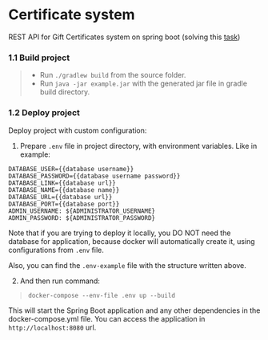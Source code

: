 # Certificate system

REST API for Gift Certificates system on spring boot
(solving
this [task](https://github.com/mjc-school/MJC-School/blob/old/stage%20%233/java/module%20%233.%20REST%20API%20Advanced/rest_api_advanced.md))

### 1.1 Build project
> - Run `./gradlew build` from the source folder.
>- Run `java -jar example.jar` with the generated jar file in gradle build directory.

### 1.2 Deploy project
Deploy project with custom configuration:
1. Prepare `.env` file in project directory, with environment variables. Like in example:

```text
DATABASE_USER={{database username}}
DATABASE_PASSWORD={{database username password}}
DATABASE_LINK={{database url}}
DATABASE_NAME={{database name}}
DATABASE_URL={{database url}}
DATABASE_PORT={{database port}}
ADMIN_USERNAME: ${ADMINISTRATOR_USERNAME}
ADMIN_PASSWORD: ${ADMINISTRATOR_PASSWORD}
```

Note that if you are trying to deploy it locally, you DO NOT need the database for application, because docker will
automatically create it, using configurations from `.env` file.

Also, you can find the `.env-example` file with the structure written above.

2. And then run command:

> `docker-compose --env-file .env up --build`

This will start the Spring Boot application and any other dependencies in the docker-compose.yml file. You can access
the application in `http://localhost:8080` url.
